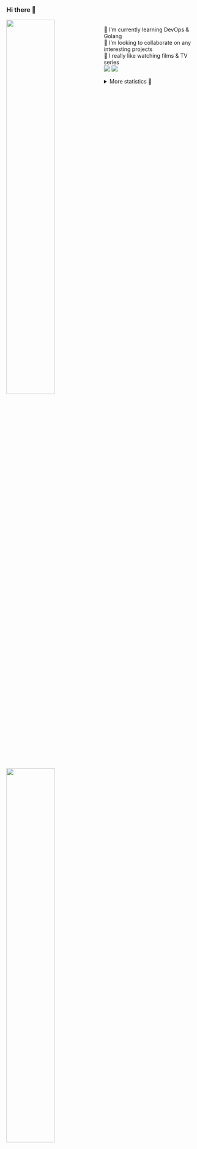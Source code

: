 ### Hi there 👋


[<img align="left" width="50%" src="https://github-readme-stats.vercel.app/api?username=rufusnufus&hide=issues&show_icons=true&count_private=true&theme=transparent&title_color=FF6F40&text_color=FBF9F8&icon_color=F48242&hide_border=true&hide_title=true#gh-dark-mode-only">](https://metrics.lecoq.io/rufusnufus#gh-dark-mode-only)
[<img align="left" width="50%" src="https://github-readme-stats.vercel.app/api?username=rufusnufus&hide=issues&show_icons=true&count_private=true&theme=transparent&title_color=FF6533&text_color=4D4644&icon_color=FF8038&hide_border=true&hide_title=true#gh-light-mode-only">](https://metrics.lecoq.io/rufusnufus#gh-light-mode-only)

<p>
  <br>
  🌱 I’m currently learning DevOps & Golang</br>
  👯 I’m looking to collaborate on any interesting projects</br>
  🎥 I really like watching films & TV series</br>
  <a href="https://linkedin.com/in/rufusnufus"><img src="https://img.shields.io/badge/linkedin-0077B5.svg?style=for-the-badge&logo=linkedin&logoColor=white"/></a>
  <a href="https://t.me/rufusnufus"><img src="https://img.shields.io/badge/-telegram-black?style=for-the-badge&color=blue&logo=telegram"/></a>
</p>

<p text-align="left">
<details>
  <summary>More statistics 👀</summary><br/>

<!--START_SECTION:waka-->
![Code Time](http://img.shields.io/badge/Code%20Time-765%20hrs%202%20mins-blue)

![Profile Views](http://img.shields.io/badge/Profile%20Views-0-blue)

**I'm an Early 🐤** 

```text
🌞 Morning                8454 commits        █████░░░░░░░░░░░░░░░░░░░░   21.90 % 
🌆 Daytime                21941 commits       ██████████████░░░░░░░░░░░   56.84 % 
🌃 Evening                7324 commits        █████░░░░░░░░░░░░░░░░░░░░   18.98 % 
🌙 Night                  879 commits         █░░░░░░░░░░░░░░░░░░░░░░░░   02.28 % 
```
📅 **I'm Most Productive on Wednesday** 

```text
Monday                   7494 commits        █████░░░░░░░░░░░░░░░░░░░░   19.42 % 
Tuesday                  6469 commits        ████░░░░░░░░░░░░░░░░░░░░░   16.76 % 
Wednesday                8805 commits        ██████░░░░░░░░░░░░░░░░░░░   22.81 % 
Thursday                 7015 commits        █████░░░░░░░░░░░░░░░░░░░░   18.17 % 
Friday                   7062 commits        █████░░░░░░░░░░░░░░░░░░░░   18.30 % 
Saturday                 1085 commits        █░░░░░░░░░░░░░░░░░░░░░░░░   02.81 % 
Sunday                   668 commits         ░░░░░░░░░░░░░░░░░░░░░░░░░   01.73 % 
```


📊 **This Week I Spent My Time On** 

```text
💬 Programming Languages: 
No Activity Tracked This Week

🔥 Editors: 
No Activity Tracked This Week
```

**I Mostly Code in Java** 

```text
Go                       21 repos            ████░░░░░░░░░░░░░░░░░░░░░   16.94 % 
Python                   20 repos            ████░░░░░░░░░░░░░░░░░░░░░   16.13 % 
Smarty                   8 repos             ██░░░░░░░░░░░░░░░░░░░░░░░   06.45 % 
Shell                    5 repos             █░░░░░░░░░░░░░░░░░░░░░░░░   04.03 % 
Kotlin                   3 repos             █░░░░░░░░░░░░░░░░░░░░░░░░   02.42 % 
```




 Last Updated on 19/01/2025 01:26:45 UTC
<!--END_SECTION:waka-->

</details>
</p>
